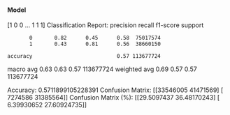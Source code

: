 #### Model
[1 0 0 ... 1 1 1]
Classification Report:
              precision    recall  f1-score   support

           0       0.82      0.45      0.58  75017574
           1       0.43      0.81      0.56  38660150

    accuracy                           0.57 113677724
   macro avg       0.63      0.63      0.57 113677724
weighted avg       0.69      0.57      0.57 113677724

Accuracy: 0.5711899105228391
Confusion Matrix:
[[33546005 41471569]
 [ 7274586 31385564]]
Confusion Matrix (%):
[[29.5097437  36.48170243]
 [ 6.39930652 27.60924735]]
